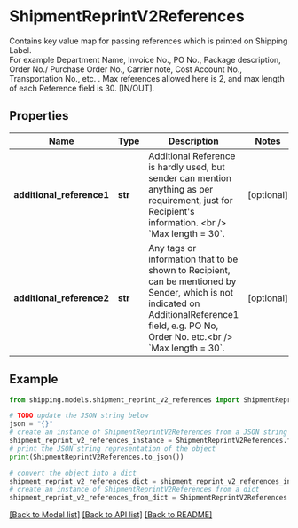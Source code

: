 # ShipmentReprintV2References

Contains key value map for passing references which is printed on Shipping Label. <br />For example Department Name, Invoice No., PO No., Package description, Order No./ Purchase Order No., Carrier note, Cost Account No., Transportation No., etc. . Max references allowed here is 2, and max length of each Reference field is 30. [IN/OUT].

## Properties

Name | Type | Description | Notes
------------ | ------------- | ------------- | -------------
**additional_reference1** | **str** | Additional Reference is hardly used, but sender can mention anything as per requirement, just for Recipient&#39;s information. &lt;br /&gt; &#x60;Max length &#x3D; 30&#x60;. | [optional] 
**additional_reference2** | **str** | Any tags or information that to be shown to Recipient, can be mentioned by Sender, which is not indicated on AdditionalReference1 field, e.g. PO No, Order No. etc.&lt;br /&gt; &#x60;Max length &#x3D; 30&#x60;. | [optional] 

## Example

```python
from shipping.models.shipment_reprint_v2_references import ShipmentReprintV2References

# TODO update the JSON string below
json = "{}"
# create an instance of ShipmentReprintV2References from a JSON string
shipment_reprint_v2_references_instance = ShipmentReprintV2References.from_json(json)
# print the JSON string representation of the object
print(ShipmentReprintV2References.to_json())

# convert the object into a dict
shipment_reprint_v2_references_dict = shipment_reprint_v2_references_instance.to_dict()
# create an instance of ShipmentReprintV2References from a dict
shipment_reprint_v2_references_from_dict = ShipmentReprintV2References.from_dict(shipment_reprint_v2_references_dict)
```
[[Back to Model list]](../README.md#documentation-for-models) [[Back to API list]](../README.md#documentation-for-api-endpoints) [[Back to README]](../README.md)


